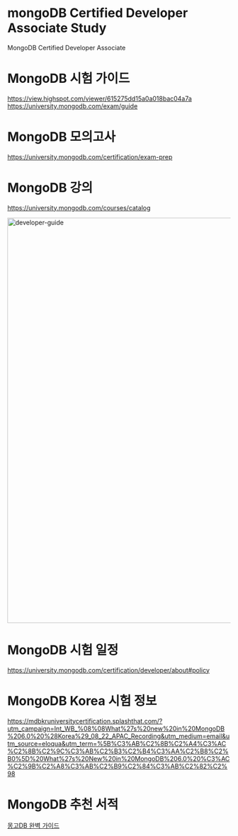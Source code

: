 # mongoDB Certified Developer Associate Study
MongoDB Certified Developer Associate

# MongoDB 시험 가이드
https://view.highspot.com/viewer/615275dd15a0a018bac04a7a  
https://university.mongodb.com/exam/guide

# MongoDB 모의고사
https://university.mongodb.com/certification/exam-prep

# MongoDB 강의
https://university.mongodb.com/courses/catalog

<img width="916" alt="developer-guide" src="https://user-images.githubusercontent.com/40143056/186561048-f344120b-5569-4676-a494-24ce04531b88.png">

# MongoDB 시험 일정
https://university.mongodb.com/certification/developer/about#policy

# MongoDB Korea 시험 정보
https://mdbkruniversitycertification.splashthat.com/?utm_campaign=Int_WB_%08%08What%27s%20new%20in%20MongoDB%206.0%20%28Korea%29_08_22_APAC_Recording&utm_medium=email&utm_source=eloqua&utm_term=%5B%C3%AB%C2%8B%C2%A4%C3%AC%C2%8B%C2%9C%C3%AB%C2%B3%C2%B4%C3%AA%C2%B8%C2%B0%5D%20What%27s%20New%20in%20MongoDB%206.0%20%C3%AC%C2%9B%C2%A8%C3%AB%C2%B9%C2%84%C3%AB%C2%82%C2%98

# MongoDB 추천 서적
[몽고DB 완벽 가이드](http://www.yes24.com/Product/Goods/97980005)
